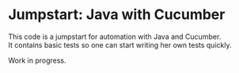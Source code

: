 # Jumpstart: Java with Cucumber
This code is a jumpstart for automation with Java and Cucumber. \
It contains basic tests so one can start writing her own tests quickly. 

Work in progress.
